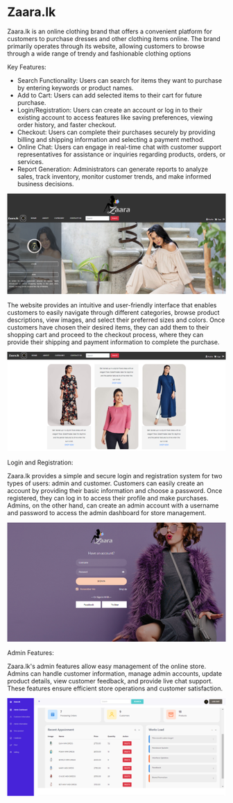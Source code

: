 # Zaara.lk
Zaara.lk is an online clothing brand that offers a convenient platform for customers to purchase dresses and other clothing items online. The brand primarily operates through its website, allowing customers to browse through a wide range of trendy and fashionable clothing options


Key Features:

<ul>
    <li>Search Functionality: Users can search for items they want to purchase by entering keywords or product names.</li>
    <li>Add to Cart: Users can add selected items to their cart for future purchase.</li>
    <li>Login/Registration: Users can create an account or log in to their existing account to access features like saving preferences, viewing order history, and faster checkout.</li>
    <li>Checkout: Users can complete their purchases securely by providing billing and shipping information and selecting a payment method.</li>
    <li>Online Chat: Users can engage in real-time chat with customer support representatives for assistance or inquiries regarding products, orders, or services.</li>
    <li>Report Generation: Administrators can generate reports to analyze sales, track inventory, monitor customer trends, and make informed business decisions.</li>
</ul>




<img src="https://github.com/AshanIndrajith/Zaara.lk/blob/main/home.png">

The website provides an intuitive and user-friendly interface that enables customers to easily navigate through different categories, browse product descriptions, view images, and select their preferred sizes and colors. Once customers have chosen their desired items, they can add them to their shopping cart and proceed to the checkout process, where they can provide their shipping and payment information to complete the purchase.


<img src="https://github.com/AshanIndrajith/Zaara.lk/blob/main/home1.png">

Login and Registration:

Zaara.lk provides a simple and secure login and registration system for two types of users: admin and customer. Customers can easily create an account by providing their basic information and choose a password. Once registered, they can log in to access their profile and make purchases. Admins, on the other hand, can create an admin account with a username and password to access the admin dashboard for store management.

<img src="https://github.com/AshanIndrajith/Zaara.lk/blob/main/login.png">




Admin Features:

Zaara.lk's admin features allow easy management of the online store. Admins can handle customer information, manage admin accounts, update product details, view customer feedback, and provide live chat support. These features ensure efficient store operations and customer satisfaction.


<img src="https://github.com/AshanIndrajith/Zaara.lk/blob/main/admin%20das.png">





